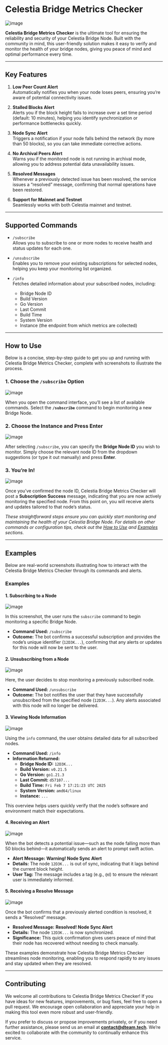 # Celestia Bridge Metrics Checker

![image](https://github.com/user-attachments/assets/6231f189-d23a-40cc-b2ac-6619c069d941)

**Celestia Bridge Metrics Checker** is the ultimate tool for ensuring the reliability and security of your Celestia Bridge Node. Built with the community in mind, this user-friendly solution makes it easy to verify and monitor the health of your bridge nodes, giving you peace of mind and optimal performance every time.

---

## Key Features

1. **Low Peer Count Alert**  
   Automatically notifies you when your node loses peers, ensuring you’re aware of potential connectivity issues.

2. **Stalled Blocks Alert**  
   Alerts you if the block height fails to increase over a set time period (default: 10 minutes), helping you identify synchronization or performance bottlenecks quickly.

3. **Node Sync Alert**  
   Triggers a notification if your node falls behind the network (by more than 50 blocks), so you can take immediate corrective actions.

4. **No Archival Peers Alert**  
   Warns you if the monitored node is not running in archival mode, allowing you to address potential data unavailability issues.

5. **Resolved Messages**  
   Whenever a previously detected issue has been resolved, the service issues a “resolved” message, confirming that normal operations have been restored.

6. **Support for Mainnet and Testnet**  
   Seamlessly works with both Celestia mainnet and testnet.

---

## Supported Commands

- `/subscribe`  
  Allows you to subscribe to one or more nodes to receive health and status updates for each one.

- `/unsubscribe`  
  Enables you to remove your existing subscriptions for selected nodes, helping you keep your monitoring list organized.

- `/info`  
  Fetches detailed information about your subscribed nodes, including:  
  - Bridge Node ID  
  - Build Version  
  - Go Version  
  - Last Commit  
  - Build Time  
  - System Version  
  - Instance (the endpoint from which metrics are collected)

---

## How to Use

Below is a concise, step-by-step guide to get you up and running with Celestia Bridge Metrics Checker, complete with screenshots to illustrate the process.

### 1. Choose the `/subscribe` Option
![image](https://github.com/user-attachments/assets/0ba2721d-34db-4a08-99e0-4b3a918d6cbd)

When you open the command interface, you’ll see a list of available commands. Select the **`/subscribe`** command to begin monitoring a new Bridge Node.  

### 2. Choose the Instance and Press Enter
![image](https://github.com/user-attachments/assets/2e159367-2880-4969-83be-ab2f6b764cf3)

After selecting `/subscribe`, you can specify the **Bridge Node ID** you wish to monitor. Simply choose the relevant node ID from the dropdown suggestions (or type it out manually) and press **Enter**.

### 3. You’re In!
![image](https://github.com/user-attachments/assets/7be0ef95-bbfb-4edd-8830-5396019d56b0)

Once you’ve confirmed the node ID, Celestia Bridge Metrics Checker will post a **Subscription Success** message, indicating that you are now actively monitoring the specified node. From this point on, you will receive alerts and updates tailored to that node’s status.

*These straightforward steps ensure you can quickly start monitoring and maintaining the health of your Celestia Bridge Node. For details on other commands or configuration tips, check out the [How to Use](#how-to-use) and [Examples](#examples) sections.*

---

## Examples

Below are real-world screenshots illustrating how to interact with the Celestia Bridge Metrics Checker through its commands and alerts.

### Examples

#### 1. Subscribing to a Node
![image](https://github.com/user-attachments/assets/7be0ef95-bbfb-4edd-8830-5396019d56b0)

In this screenshot, the user runs the `subscribe` command to begin monitoring a specific Bridge Node.  
- **Command Used:** `/subscribe`  
- **Outcome:** The bot confirms a successful subscription and provides the node’s unique identifier (`12D3K...`), confirming that any alerts or updates for this node will now be sent to the user.


#### 2. Unsubscribing from a Node
![image](https://github.com/user-attachments/assets/ed321f50-cf78-42b9-bf8d-f779a7049b73)

Here, the user decides to stop monitoring a previously subscribed node.  
- **Command Used:** `/unsubscribe`  
- **Outcome:** The bot notifies the user that they have successfully unsubscribed from the specified node (`12D3K...`). Any alerts associated with this node will no longer be delivered.


#### 3. Viewing Node Information
![image](https://github.com/user-attachments/assets/0b1f2955-be6f-443c-9da9-bdeeb297f5c9)


Using the `info` command, the user obtains detailed data for all subscribed nodes.  
- **Command Used:** `/info`  
- **Information Returned:**  
  - **Bridge Node ID:** `12D3K...`  
  - **Build Version:** `v0.21.5`  
  - **Go Version:** `go1.21.3`  
  - **Last Commit:** `d57107...`  
  - **Build Time:** `Fri Feb 7 17:21:23 UTC 2025`  
  - **System Version:** `amd64/linux`  
  - **Instance:** `...`  

This overview helps users quickly verify that the node’s software and environment match their expectations.


#### 4. Receiving an Alert
![image](https://github.com/user-attachments/assets/147d1ac5-6f21-421f-9c48-4f7820535828)

When the bot detects a potential issue—such as the node falling more than 50 blocks behind—it automatically sends an alert to prompt swift action.  
- **Alert Message:** **Warning! Node Sync Alert**  
- **Details:** The node `12D3K...` is out of sync, indicating that it lags behind the current block height.  
- **User Tag:** The message includes a tag (e.g., `@d`) to ensure the relevant user is immediately informed.


#### 5. Receiving a Resolve Message
![image](https://github.com/user-attachments/assets/19ff2625-31e1-4f8a-8967-7eeb0c261402)

Once the bot confirms that a previously alerted condition is resolved, it sends a “Resolved” message.  
- **Resolved Message:** **Resolved! Node Sync Alert**  
- **Details:** The node `12D3K...` is now synchronized.  
- **Significance:** This quick confirmation gives users peace of mind that their node has recovered without needing to check manually.

These examples demonstrate how Celestia Bridge Metrics Checker streamlines node monitoring, enabling you to respond rapidly to any issues and stay updated when they are resolved.

---

## Contributing

We welcome all contributions to Celestia Bridge Metrics Checker! If you have ideas for new features, improvements, or bug fixes, feel free to open a pull request. We encourage open collaboration and appreciate your help in making this tool even more robust and user-friendly.

If you prefer to discuss or propose improvements privately, or if you need further assistance, please send us an email at **contact@dteam.tech**. We’re excited to collaborate with the community to continually enhance this service.
